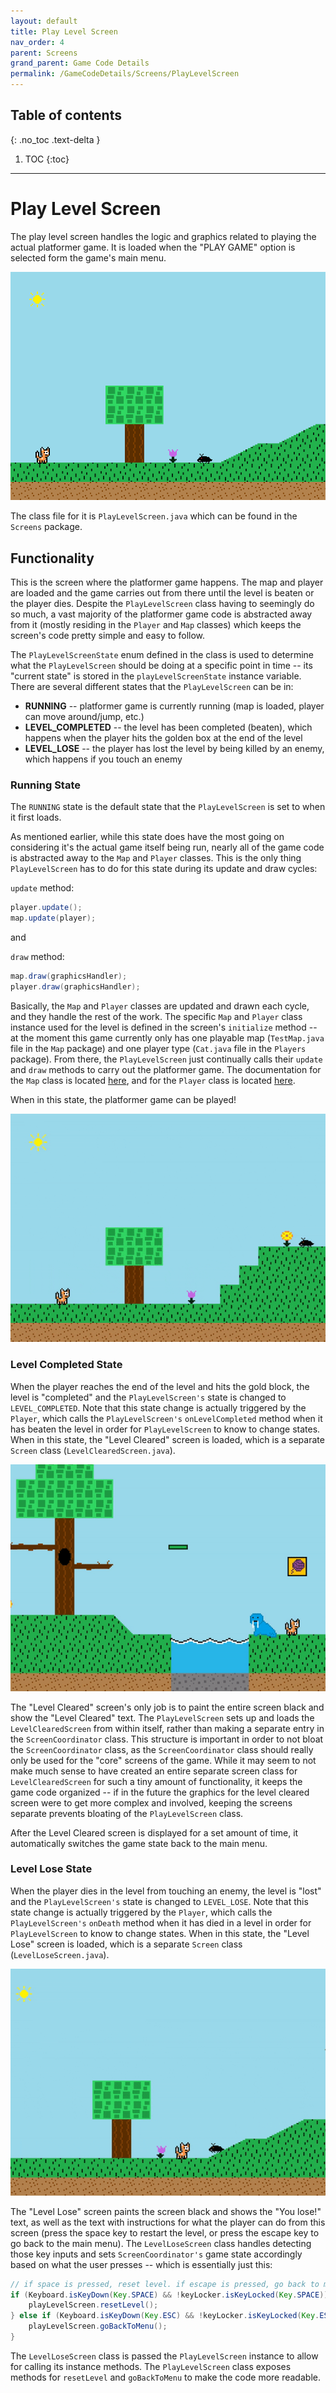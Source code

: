 ```yaml
---
layout: default
title: Play Level Screen
nav_order: 4
parent: Screens
grand_parent: Game Code Details
permalink: /GameCodeDetails/Screens/PlayLevelScreen
---
```


## Table of contents
{: .no_toc .text-delta }

1. TOC
{:toc}

---

# Play Level Screen

The play level screen handles the logic and graphics related to playing the actual platformer game. It is loaded when the "PLAY GAME" option is selected form the game's main menu. 

![Play Level Screen](../../../assets/images/game-screen-1.png)

The class file for it is `PlayLevelScreen.java` which can be found in the `Screens` package.

## Functionality

This is the screen where the platformer game happens. The map and player are loaded and the game carries out from there until the level
is beaten or the player dies. Despite the `PlayLevelScreen` class having to seemingly do so much, a vast majority of the platformer game code
is abstracted away from it (mostly residing in the `Player` and `Map` classes) which keeps the screen's code pretty simple and easy to follow.

The `PlayLevelScreenState` enum defined in the class is used to determine what the `PlayLevelScreen` should be doing at a specific point in time --
its "current state" is stored in the `playLevelScreenState` instance variable. There are several different states that the `PlayLevelScreen` can be in:
- **RUNNING** -- platformer game is currently running (map is loaded, player can move around/jump, etc.)
- **LEVEL_COMPLETED** -- the level has been completed (beaten), which happens when the player hits the golden box at the end of the level
- **LEVEL_LOSE** -- the player has lost the level by being killed by an enemy, which happens if you touch an enemy

### Running State

The `RUNNING` state is the default state that the `PlayLevelScreen` is set to when it first loads.

As mentioned earlier, while this state does have the most going on considering it's the actual game itself being run,
nearly all of the game code is abstracted away to the `Map` and `Player` classes. 
This is the only thing `PlayLevelScreen` has to do for this state during its update and draw cycles:

`update` method:
```java
player.update();
map.update(player);
```

and

`draw` method:
```java
map.draw(graphicsHandler);
player.draw(graphicsHandler);
```

Basically, the `Map` and `Player` classes are updated and drawn each cycle, and they handle the rest of the work.
The specific `Map` and `Player` class instance used for the level is defined in the screen's `initialize` method -- at the moment
this game currently only has one playable map (`TestMap.java` file in the `Map` package) and one player type (`Cat.java` file in the `Players` package).
From there, the `PlayLevelScreen` just continually calls their `update` and `draw` methods to carry out the platformer game. The documentation
for the `Map` class is located [here](../map.md), and for the `Player` class is located [here](../player.md).

When in this state, the platformer game can be played!

![game-screen-1.gif](../../../assets/images/playing-level.gif)

### Level Completed State

When the player reaches the end of the level and hits the gold block, the level is "completed" and the `PlayLevelScreen's` state
is changed to `LEVEL_COMPLETED`. Note that this state change is actually triggered by the `Player`, which calls the `PlayLevelScreen's` `onLevelCompleted`
method when it has beaten the level in order for `PlayLevelScreen` to know to change states. When in this state, the "Level Cleared" screen is loaded, which is
a separate `Screen` class (`LevelClearedScreen.java`).

![completing-level.gif](../../../assets/images/completing-level.gif)

The "Level Cleared" screen's only job is to paint the entire screen black and 
show the "Level Cleared" text. The `PlayLevelScreen` sets up and loads the `LevelClearedScreen` from within itself,
rather than making a separate entry in the `ScreenCoordinator` class. This structure is important in order to not bloat the `ScreenCoordinator` class, as the `ScreenCoordinator` class should really only be used for the "core" screens of the game. While it may seem to not make much sense to have created an entire separate screen class for `LevelClearedScreen` for such a tiny amount of functionality, it keeps the game code organized -- if in the future the graphics for the level cleared
screen were to get more complex and involved, keeping the screens separate prevents bloating of the `PlayLevelScreen` class.

After the Level Cleared screen is displayed for a set amount of time, it automatically switches the game state back to the main menu.

### Level Lose State

When the player dies in the level from touching an enemy, the level is "lost" and the `PlayLevelScreen's` state is changed to `LEVEL_LOSE`.
Note that this state change is actually triggered by the `Player`, which calls the `PlayLevelScreen's` `onDeath`
method when it has died in a level in order for `PlayLevelScreen` to know to change states. When in this state, the "Level Lose" screen is loaded, which is
a separate `Screen` class (`LevelLoseScreen.java`).

![losing-level.gif](../../../assets/images/losing-level.gif)

The "Level Lose" screen paints the screen black and shows the "You lose!" text,
as well as the text with instructions for what the player can do from this screen (press the space key to restart the level, or press
the escape key to go back to the main menu). The `LevelLoseScreen` class handles detecting those key inputs and sets `ScreenCoordinator's` game state
accordingly based on what the user presses -- which is essentially just this:

```java
// if space is pressed, reset level. if escape is pressed, go back to main menu
if (Keyboard.isKeyDown(Key.SPACE) && !keyLocker.isKeyLocked(Key.SPACE)) {
    playLevelScreen.resetLevel();
} else if (Keyboard.isKeyDown(Key.ESC) && !keyLocker.isKeyLocked(Key.ESC)) {
    playLevelScreen.goBackToMenu();
}
```

The `LevelLoseScreen` class is passed the `PlayLevelScreen` instance to allow for calling its instance methods.
The `PlayLevelScreen` class exposes methods for `resetLevel` and `goBackToMenu` to make the code more readable.